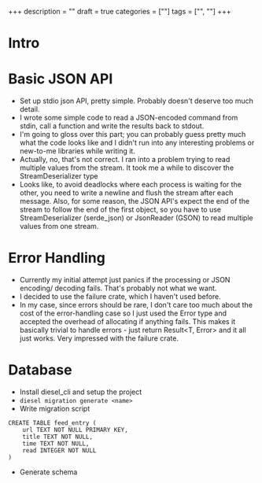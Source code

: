 +++
description = ""
draft = true
categories = [""]
tags = ["", ""]
+++

# Intro

# Basic JSON API
- Set up stdio json API, pretty simple. Probably doesn't deserve too much detail.
- I wrote some simple code to read a JSON-encoded command from stdin, call
  a function and write the results back to stdout.
- I'm going to gloss over this part; you can probably guess pretty much what
  the code looks like and I didn't run into any interesting problems or
  new-to-me libraries while writing it.
- Actually, no, that's not correct. I ran into a problem trying to read multiple
  values from the stream. It took me a while to discover the StreamDeserializer
  type
- Looks like, to avoid deadlocks where each process is waiting for the other,
  you need to write a newline and flush the stream after each message.
  Also, for some reason, the JSON API's expect the end of the stream to follow
  the end of the first object, so you have to use StreamDeserializer 
  (serde_json) or JsonReader (GSON) to read multiple values from one stream.

# Error Handling
- Currently my initial attempt just panics if the processing or JSON encoding/
  decoding fails. That's probably not what we want.
- I decided to use the failure crate, which I haven't used before.
- In my case, since errors should be rare, I don't care too much about the
  cost of the error-handling case so I just used the Error type and accepted
  the overhead of allocating if anything fails. This makes it basically trivial
  to handle errors - just return Result<T, Error> and it all just works. Very 
  impressed with the failure crate.

# Database

- Install diesel_cli and setup the project
- `diesel migration generate <name>`
- Write migration script
```
CREATE TABLE feed_entry (
    url TEXT NOT NULL PRIMARY KEY,
    title TEXT NOT NULL,
    time TEXT NOT NULL,
    read INTEGER NOT NULL
)
```
- Generate schema

